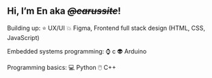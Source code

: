 ## **Hi, I’m En aka *~~@carussite~~*!**

Building up:
:star: UX/UI 
:boom: Figma, Frontend full stack design (HTML, CSS, JavaScript)


Embedded systems programming: 
:watch: c
👽 Arduino


Programming basics:
💻 Python
🖱️ C++











